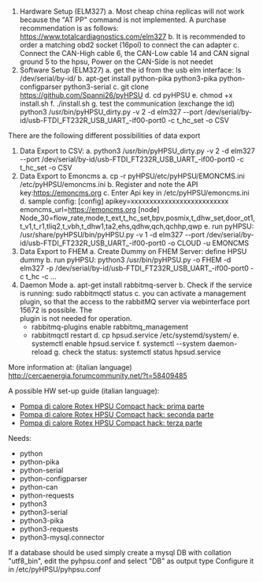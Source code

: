 1. Hardware Setup (ELM327)
  a. Most cheap china replicas will not work because the "AT PP" command is not implemented. A purchase recommendation is as follows:     
     https://www.totalcardiagnostics.com/elm327
  b. It is recommended to order a matching obd2 socket (16pol) to connect the can adapter
  c. Connect the CAN-High cable 6, the CAN-Low cable 14 and CAN signal ground 5 to the hpsu, Power on the CAN-Side is not needet
2. Software Setup (ELM327)
  a. get the id from the usb elm interface: ls /dev/serial/by-id/
  b. apt-get install python-pika python3-pika python-configparser python3-serial
  c. git clone https://github.com/Spanni26/pyHPSU
  d. cd pyHPSU
  e. chmod +x install.sh
  f. ./install.sh
  g. test the communication (exchange the id)
     python3 /usr/bin/pyHPSU_dirty.py -v 2 -d elm327 --port /dev/serial/by-id/usb-FTDI_FT232R_USB_UART_-if00-port0 -c t_hc_set -o CSV

There are the following different possibilities of data export
1. Data Export to CSV:
  a. python3 /usr/bin/pyHPSU_dirty.py -v 2 -d elm327 --port /dev/serial/by-id/usb-FTDI_FT232R_USB_UART_-if00-port0 -c t_hc_set -o CSV
2. Data Export to Emoncms
  a. cp -r pyHPSU/etc/pyHPSU/EMONCMS.ini /etc/pyHPSU/emoncms.ini
  b. Register and note the API key:https://emoncms.org
  c. Enter Api key in /etc/pyHPSU/emoncms.ini
  d. sample config:
     [config]
     apikey=xxxxxxxxxxxxxxxxxxxxxxxxxx
     emoncms_url=https://emoncms.org
     [node]
     Node_30=flow_rate,mode,t_ext,t_hc_set,bpv,posmix,t_dhw_set,door_ot1,t_v1,t_r1,tliq2,t_vbh,t_dhw1,ta2,ehs,qdhw,qch,qchhp,qwp
  e. run pyHPSU: 
     /usr/share/pyHPSU/bin/pyHPSU.py -v 1 -d elm327 --port /dev/serial/by-id/usb-FTDI_FT232R_USB_UART_-if00-port0 -o CLOUD -u EMONCMS
3. Data Export to FHEM
   a. Create Dummy on FHEM Server:
      define HPSU dummy
   b. run pyHPSU: 
    python3 /usr/bin/pyHPSU.py -o FHEM -d elm327 -p /dev/serial/by-id/usb-FTDI_FT232R_USB_UART_-if00-port0 -c t_hc -c ...
4. Daemon Mode
   a. apt-get install rabbitmq-server
   b. Check if the service is running: sudo rabbitmqctl status
   c. you can activate a management plugin, so that the access to the rabbitMQ server via webinterface port 15672 is possible. The  
      plugin is not needed for operation.
      - rabbitmq-plugins enable rabbitmq_management
      - rabbitmqctl restart
   d. cp hpsud.service /etc/systemd/system/
   e. systemctl enable hpsud.service
   f. systemctl --system daemon-reload
   g. check the status: systemctl status hpsud.service

More information at: (italian language) http://cercaenergia.forumcommunity.net/?t=58409485

A possible HW set-up guide (italian language):

* [Pompa di calore Rotex HPSU Compact hack: prima parte](https://lamiacasaelettrica.com/2017/01/31/rotex-hpsu-compact-hack-prima-parte/)
* [Pompa di calore Rotex HPSU Compact hack: seconda parte](https://lamiacasaelettrica.com/2017/02/02/rotex-hpsu-compact-hack-seconda-parte/)
* [Pompa di calore Rotex HPSU Compact hack: terza parte](https://lamiacasaelettrica.com/2017/03/04/rotex-hpsu-compact-hack-terza-parte/)

Needs:
- python
- python-pika
- python-serial
- python-configparser
- python-can
- python-requests
- python3
- python3-serial
- python3-pika
- python3-requests
- python3-mysql.connector

If a database should be used simply create a mysql DB with collation "utf8_bin", edit the pyhpsu.conf and select "DB" as output type
Configure it in /etc/pyHPSU/pyhpsu.conf
